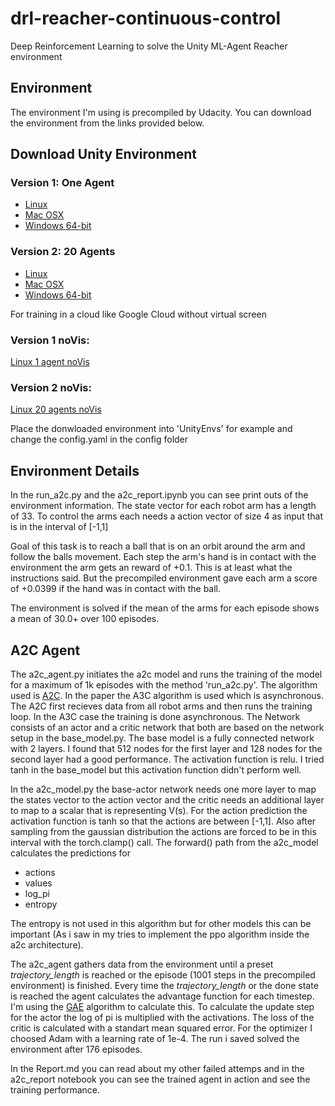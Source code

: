 # drl-reacher-continuous-control
Deep Reinforcement Learning to solve the Unity ML-Agent Reacher environment

## Environment

The environment I'm using is precompiled by Udacity. You can download the environment from the links provided below.

## Download Unity Environment

### Version 1: One Agent
- [Linux](https://s3-us-west-1.amazonaws.com/udacity-drlnd/P2/Reacher/one_agent/Reacher_Linux.zip)
- [Mac OSX](https://s3-us-west-1.amazonaws.com/udacity-drlnd/P2/Reacher/one_agent/Reacher.app.zip)
- [Windows 64-bit](https://s3-us-west-1.amazonaws.com/udacity-drlnd/P2/Reacher/one_agent/Reacher_Windows_x86_64.zip)

### Version 2: 20 Agents
- [Linux](https://s3-us-west-1.amazonaws.com/udacity-drlnd/P2/Reacher/Reacher_Linux.zip)
- [Mac OSX](https://s3-us-west-1.amazonaws.com/udacity-drlnd/P2/Reacher/Reacher.app.zip)
- [Windows 64-bit](https://s3-us-west-1.amazonaws.com/udacity-drlnd/P2/Reacher/Reacher_Windows_x86_64.zip)


For training in a cloud like Google Cloud without virtual screen
### Version 1 noVis:
[Linux 1 agent noVis](https://s3-us-west-1.amazonaws.com/udacity-drlnd/P2/Reacher/one_agent/Reacher_Linux_NoVis.zip)

### Version 2 noVis:
[Linux 20 agents noVis](https://s3-us-west-1.amazonaws.com/udacity-drlnd/P2/Reacher/Reacher_Linux_NoVis.zip)

Place the donwloaded environment into 'UnityEnvs' for example and change the config.yaml in the config folder

## Environment Details
In the run_a2c.py and the a2c_report.ipynb you can see print outs of the environment information. The state vector for each robot arm has a length of 33. To control the arms each needs a action vector of size 4 as input that is in the interval of [-1,1]

Goal of this task is to reach a ball that is on an orbit around the arm and follow the balls movement. Each step the arm's hand is in contact with the environment the arm gets an reward of +0.1. This is at least what the instructions said. But the precompiled environment gave each arm a score of +0.0399 if the hand was in contact with the ball.

The environment is solved if the mean of the arms for each episode shows a mean of 30.0+ over 100 episodes.


## A2C Agent

The a2c_agent.py initiates the a2c model and runs the training of the model for a maximum of 1k episodes with the method 'run_a2c.py'.
The algorithm used is [A2C](https://arxiv.org/pdf/1602.01783.pdf). In the paper the A3C algorithm is used which is asynchronous. The A2C first recieves data from all robot arms and then runs the training loop. In the A3C case the training is done asynchronous.
The Network consists of an actor and a critic network that both are based on the network setup in the base_model.py. The base model is a fully connected network with 2 layers. I found that 512 nodes for the first layer and 128 nodes for the second layer had a good performance. The activation function is relu. I tried tanh in the base_model but this activation function didn't perform well.

In the a2c_model.py the base-actor network needs one more layer to map the states vector to the action vector and the critic needs an additional layer to map to a scalar that is representing V(s). For the action prediction the activation function is tanh so that the actions are between [-1,1]. Also after sampling from the gaussian distribution the actions are forced to be in this interval with the torch.clamp() call.
The forward() path from the a2c_model calculates the predictions for 
- actions
- values
- log_pi
- entropy

The entropy is not used in this algorithm but for other models this can be important (As i saw in my tries to implement the ppo algorithm inside the a2c architecture).

The a2c_agent gathers data from the environment until a preset *trajectory_length* is reached or the episode (1001 steps in the precompiled environment) is finished. Every time the *trajectory_length* or the done state is reached the agent calculates the advantage function for each timestep. I'm using the [GAE](https://arxiv.org/abs/1506.02438) algorithm to calculate this.
To calculate the update step for the actor the log of pi is multiplied with the activations. The loss of the critic is calculated with a standart mean squared error.
For the optimizer I choosed Adam with a learning rate of 1e-4. The run i saved solved the environment after 176 episodes.

In the Report.md you can read about my other failed attemps and in the a2c_report notebook you can see the trained agent in action and see the training performance.